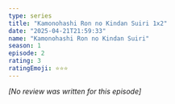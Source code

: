 ```yaml
---
type: series
title: "Kamonohashi Ron no Kindan Suiri 1x2"
date: "2025-04-21T21:59:33"
name: "Kamonohashi Ron no Kindan Suiri"
season: 1
episode: 2
rating: 3
ratingEmoji: ⭐️⭐️⭐️
---
```


*[No review was written for this episode]*
